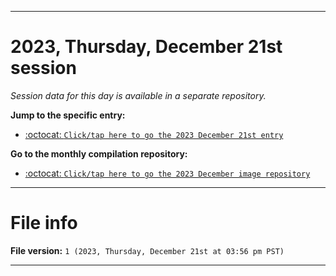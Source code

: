 
***

# 2023, Thursday, December 21st session

_Session data for this day is available in a separate repository._

**Jump to the specific entry:**

- [:octocat: `Click/tap here to go the 2023 December 21st entry`](https://github.com/seanpm2001/SeansLifeArchive_Images_MotorWorld_CarFactory_Y2023_V5/tree/SeansLifeArchive_Images_MotorWorld_CarFactory_Y2023_V5_Main-dev/12_December/21/)

**Go to the monthly compilation repository:**

- [:octocat: `Click/tap here to go the 2023 December image repository`](https://github.com/seanpm2001/SeansLifeArchive_Images_MotorWorld_CarFactory_Y2023_V5/)

***

# File info

**File version:** `1 (2023, Thursday, December 21st at 03:56 pm PST)`

***
